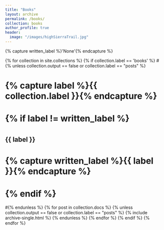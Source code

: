 ```yaml
---
title: "Books"
layout: archive
permalink: /books/
collection: books
author_profile: true
header:
  image: "/images/highSierraTrail.jpg"
---
```


{% capture written_label %}'None'{% endcapture %}

{% for collection in site.collections %}
 {% if collection.label == 'books' %}
  #{% unless collection.output == false or collection.label == "posts" %}
  #  {% capture label %}{{ collection.label }}{% endcapture %}
  #  {% if label != written_label %}
  #    <h2 id="{{ label | slugify }}" class="archive__subtitle">{{ label }}</h2>
  #    {% capture written_label %}{{ label }}{% endcapture %}
  #  {% endif %}
  #{% endunless %}
  {% for post in collection.docs %}
    {% unless collection.output == false or collection.label == "posts" %}
      {% include archive-single.html %}
    {% endunless %}
  {% endfor %}
 {% endif %}
{% endfor %}

